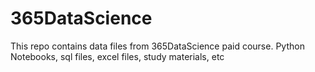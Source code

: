 # 365DataScience
This repo contains data files from 365DataScience paid course.
Python Notebooks, sql files, excel files, study materials, etc
